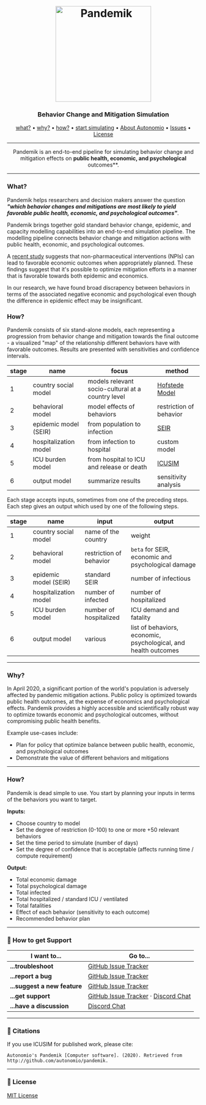 <h1 align="center">
  <br>
  <a href="http://autonom.io"><img src="https://raw.githubusercontent.com/autonomio/pandemik/master/assets/logo.png" alt="Pandemik" width="250"></a>
  <br>
</h1>

<h3 align="center">Behavior Change and Mitigation Simulation</h3>

<p align="center">
  <a href="#what">what?</a> •
  <a href="#why">why?</a> •
  <a href="#how">how?</a> •
  <a href="#start-simulating">start simulating</a> •
  <a href="https://autonom.io">About Autonomio</a> •
  <a href="https://github.com/autonomio/ICUSIM/issues">Issues</a> •
  <a href="#License">License</a>
</p>
<hr>
<p align="center">
Pandemik is an end-to-end pipeline for simulating behavior change and mitigation effects on <b>public health, economic, and psychological</b> outcomes**.</p>
<hr>

### What?

Pandemik helps researchers and decision makers answer the question **_"which behavior changes and mitigations are most likely to yield favorable public health, economic, and psychological outcomes"_**.

Pandemik brings together gold standard behavior change, epidemic, and capacity modelling capabilities into an end-to-end simulation pipeline. The modelling pipeline connects behavior change and mitigation actions with public health, economic, and psychological outcomes. 

A [recent study](https://papers.ssrn.com/sol3/papers.cfm?abstract_id=3561560) suggests that non-pharmaceutical interventions (NPIs) can lead to favorable economic outcomes when appropriately planned. These findings suggest that it's possible to optimize mitigation efforts in a manner that is favorable towards both epidemic and economics. 

In our research, we have found broad discrapency between behaviors in terms of the associated negative economic and psychological even though the difference in epidemic effect may be insignificant. 

### How? 

Pandemik consists of six stand-alone models, each representing a progression from behavior change and mitigation towards the final outcome - a visualized "map" of the relationship different behaviors have with favorable outcomes. Results are presented with sensitivities and confidence intervals. 

stage | name | focus | method 
--- | --- | --- | --- 
1 | country social model | models relevant socio-cultural at a country level | [Hofstede Model](https://www.hofstede-insights.com/product/compare-countries/)
2 | behavioral model | model effects of behaviors | restriction of behavior  | custom model
3 | epidemic model (SEIR) | from population to infection | [SEIR](http://www.public.asu.edu/~hnesse/classes/seir.html)
4 | hospitalization model | from infection to hospital | custom model
5 | ICU burden model | from hospital to ICU and release or death | [ICUSIM](https://github.com/autonomio/ICUSIM)
6 | output model | summarize results | sensitivity analysis

Each stage accepts inputs, sometimes from one of the preceding steps. Each step gives an output which used by one of the following steps. 

stage | name | input | output
--- | --- | --- | ---
1 | country social model | name of the country | weight
2 | behavioral model | restriction of behavior  | `beta` for SEIR, economic and psychological damage
3 | epidemic model (SEIR) | standard SEIR | number of infectious
4 | hospitalization model | number of infected | number of hospitalized
5 | ICU burden model | number of hospitalized | ICU demand and fatality
6 | output model | various | list of behaviors, economic, psychological, and health outcomes 

<hr>

### Why?

In April 2020, a significant portion of the world's population is adversely affected by pandemic mitigation actions. Public policy is optimized towards public health outcomes, at the expense of economics and psychological effects. Pandemik provides a highly accessible and scientifically robust way to optimize towards economic and psychological outcomes, without compromising public health benefits.

Example use-cases include:

- Plan for policy that optimize balance between public health, economic, and psychological outcomes
- Demonstrate the value of different behaviors and mitigations

<hr>

### How?

Pandemik is dead simple to use. You start by planning your inputs in terms of the behaviors you want to target.

**Inputs:**

- Choose country to model
- Set the degree of restriction (0-100) to one or more +50 relevant behaviors
- Set the time period to simulate (number of days)
- Set the degree of confidence that is acceptable (affects running time / compute requirement) 

**Output:**

- Total economic damage
- Total psychological damage
- Total infected
- Total hospitalized / standard ICU / ventilated
- Total fatalities
- Effect of each behavior (sensitivity to each outcome)
- Recommended behavior plan

<hr>

### 💬 How to get Support

| I want to...                     | Go to...                                                  |
| -------------------------------- | ---------------------------------------------------------- |
| **...troubleshoot**           | [GitHub Issue Tracker]                   |
| **...report a bug**           | [GitHub Issue Tracker]                                     |
| **...suggest a new feature**  | [GitHub Issue Tracker]                                     |
| **...get support**            | [GitHub Issue Tracker]  · [Discord Chat]                         |
| **...have a discussion**      | [Discord Chat]                                            |

<hr>

### 📢 Citations

If you use ICUSIM for published work, please cite:

`Autonomio's Pandemik [Computer software]. (2020). Retrieved from http://github.com/autonomio/pandemik.`

<hr>

### 📃 License

[MIT License](https://github.com/autonomio/pandemik/blob/master/LICENSE)

[github issue tracker]: https://github.com/automio/pandemik/issues
[discord chat]: https://discord.gg/p6C2Ju


